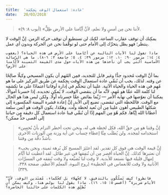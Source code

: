 ```yaml
---
title:  'عادة: استعمال الوقت بِحِكمَة'
date:   20/03/2018
---
```


> <p></p>
> «لأننا نحن مِن أمسٍ ولا نعلم، لأنَّ أيَّامنا على الأرض ظِلٌّ» (أيوب ٨: ٩).

يمكِنك أن توقف عقارب الساعة، لكنك لن تستطيع أن توقف حركة الزمن. إنَّ الوقت لا ينتظر؛ فهو يظل يتحرِّك إلى الأمام حتى لو توقَّفنا نحن عن الحركة وبدون أي عمل.

`ماذا تقول لنا الآيات التالية عن أيَّامنا على الأرض في هذه الحياة؟ (يعقوب ٤: ١٤؛ مزمور ٩٠: ١٠، ١٢؛ مزمور ٣٩: ٤، ٥؛ جامعة ٣: ٦-٨). ما هي الرِّسالة الأساسية التي يجب أن نأخذها مِن هذه الآيات حول مدى القيمة الثمينة لأيَّامنا على الأرض؟`

بما أنَّ الوقت مُحدود جدًّا وغير قابل للتجديد، فمِن المُهم أن يكون المسيحي وكيلًا صالِحًا عن وقته. لذلك، يجب أن نُنمِّي عادة استعمال الوقت بِحِكمة عن طريق التركيز على ما هو مُهِم في هذه الحياة والحياة الآتية. علينا أن نتحكَّم في إدارة أوقاتنا اعتمادًا على ما تكشفه لنا كلمة الله عمَّا هو مُهِم، لأنَّه ما أن ينقضي الوقت، لا يُمكِن تجديده. إذا خسرنا أموالًا، يمكننا أن نعوّضها في نهاية الأمر — رُبَّما بفائض عمَّا خسرناه أولًا. ولكن ليس هذا هو الحال مع الوقت. فاللحظة التي تنقضي، تضيع إلى الأبد. إنَّ إعادة قشرة البيضة المكسورة إلى شكلها الطبيعي أهون علينا مِن أن نُعيد لحظة ولَّت. وهكذا، يكون الوقت هو أثمن سلعة أعطانا الله إيَّاها. فكم هُوَ مِن المهم إذًا أن نُنمِّي فينا عادة استعمال كل دقيقة مِن حياتنا إلى أقصى حدٍّ ممكن؟

> <p></p>
> «إنَّ وقتنا هو مِن حقِّ الله، فكل لحظة هي له، ونحن تحت أخطر التزام بأنْ نُحسِن استخدامه لمجده. ولن يُطلَب مِنَّا إعطاء حِساب عن أية وزنة مِن الوزنات الأخرى بأشدِّ دقَّة مِن وقتنا.

> <p></p>
> «إنَّ قيمة الوقت هي فوق كل تقدير. لقد اعتَبَرَ المسيح كل بُرهة ثمينة، ونحن يجب أن نعتبرها كذلك. إنَّ الحياة أقصر مِن أن نُنفِقها في غير طائل. لقد أعطيت لنا أيَّام إمهال قليلة فيها نستعد للأبدية. لا وقت لنا نُضيِّعه ولا وقت نُنفقه في المسرَّات الأنانية ولا وقت للانغماس في الخطية» (روح النبوة، المعلم الأعظم، صفحة ٣٣٨، ٣٣٩).

`“فانظروا كيف تَسلُكُون بالتدقيق، لا كجُهلاء بل كحُكَماء، مُفتَدين الوقت، لأنَّ الأيام شريرة” (أفسس ٥: ١٥، ١٦). ماذا يقول لنا بولس هنا، وكيف يمكن أن نُطبِّق هذه الكلمات على حالتنا الحاضرة؟`